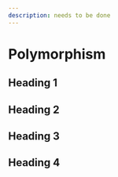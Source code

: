 ```yaml
---
description: needs to be done
---
```


# Polymorphism

## Heading 1

## Heading 2

## Heading 3

## Heading 4
